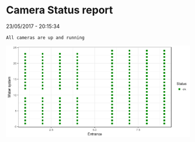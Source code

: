 Camera Status report
================
23/05/2017 - 20:15:34

    All cameras are up and running

![](camreport_files/figure-markdown_github/unnamed-chunk-2-1.png)
